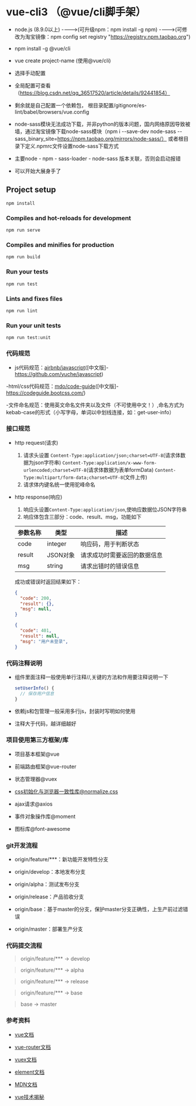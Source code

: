 # vue-cli3 （@vue/cli脚手架）

- node.js (8.9.0以上) ---->(可升级npm：npm install -g npm)  ---->(可修改为淘宝镜像：npm config set registry "https://registry.npm.taobao.org")

- npm install -g @vue/cli

- vue create project-name (使用@vue/cli)

- 选择手动配置

- 全局配置可查看 （https://blog.csdn.net/qq_36517520/article/details/92441854）

- 剩余就是自己配置一个依赖包， 根目录配置/gitignore/es-lint/babel/browsers/vue.config

- node-sass模块无法成功下载，并非python的版本问题，国内网络原因导致被墙，通过淘宝镜像下载node-sass模块（npm i --save-dev node-sass --sass_binary_site=https://npm.taobao.org/mirrors/node-sass/） 或者根目录下定义.npmrc文件设置node-sass下载方式

- 主要node - npm - sass-loader - node-sass 版本关联，否则会启动报错 

- 可以开始大展身手了

## Project setup
```
npm install
```

### Compiles and hot-reloads for development
```
npm run serve
```

### Compiles and minifies for production
```
npm run build
```

### Run your tests
```
npm run test
```

### Lints and fixes files
```
npm run lint
```

### Run your unit tests
```
npm run test:unit
```

### 代码规范

- js代码规范：[airbnb/javascript](https://github.com/airbnb/javascript)([中文版]-https://github.com/yuche/javascript)

-html/css代码规范：[mdo/code-guide](https://codeguide.co/)([中文版]-https://codeguide.bootcss.com/)

-文件命名规范：使用英文命名文件夹以及文件（不可使用中文！）,命名方式为kebab-case的形式（小写字母，单词以中划线连接，如：get-user-info）

### 接口规范

- http request(请求)

  1. 请求头设置
    `Content-Type:application/json;charset=UTF-8`(请求体数据为json字符串)
    `Content-Type:application/x-www-form-urlencoded;charset=UTF-8`(请求体数据为表单formData)
    `Content-Type:multipart/form-data;charset=UTF-8`(文件上传)
  2. 请求体内键名统一使用驼峰命名

- http response(响应)

  1. 响应头设置`Content-Type:application/json`,使响应数据位JSON字符串
  2. 响应体包含三部分：code、result、msg，功能如下

    |参数名称|类型|描述|
    |---|---|---|
    |code|integer|响应码，用于判断状态|
    |result|JSON对象|请求成功时需要返回的数据信息|
    |msg|string|请求出错时的错误信息|

    成功或错误时返回结果如下：

    ```json
    {
      "code": 200,
      "result": {},
      "msg": null,
    }
    ```

    ```json
    {
      "code": 401,
      "result": null,
      "msg": "用户未登录",
    }
    ```


### 代码注释说明

- 组件里面注释一般使用单行注释//,关键的方法和作用要注释说明一下

  ```js
  setUserInfo() {
    // 保存用户信息
  }
  ```

- 依赖js和包管理一般采用多行js，封装时写明如何使用

- 注释大于代码，越详细越好


### 项目使用第三方框架/库

- 项目基本框架@vue

- 前端路由框架@vue-router

- 状态管理器@vuex

- css初始化与浏览器一致性库@normalize.css

- ajax请求@axios

- 事件对象操作库@moment

- 图标库@font-awesome


### git开发流程

- origin/feature/***：新功能开发特性分支

- origin/develop：本地发布分支

- origin/alpha：测试发布分支

- origin/release：产品验收分支

- origin/base：基于master的分支，保护master分支正确性，上生产前过滤错误

- origin/master：部署生产分支


### 代码提交流程

>  origin/feature/***  ->  develop

>  origin/feature/***  ->  alpha

>  origin/feature/***  ->  release

>  origin/feature/***  ->  base

> base -> master


### 参考资料

- [vue文档](https://vuejs.org/)

- [vue-router文档](https://router.vuejs.org/)

- [vuex文档](https://vuex.vuejs.org/)

- [element文档](https://element.eleme.io/#/zh-CN)

- [MDN文档](https://developer.mozilla.org/zh-CN/)

- [vue技术揭秘](https://ustbhuangyi.github.io/vue-analysis/)
